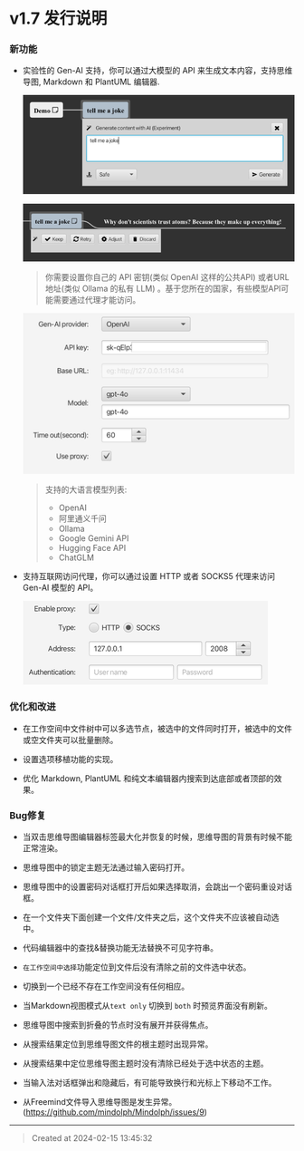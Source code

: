 # v1.7 发行说明

### 新功能

* 实验性的 Gen-AI 支持，你可以通过大模型的 API 来生成文本内容，支持思维导图, Markdown 和 PlantUML 编辑器.

	![v1.7_genai_prompt.png](v1.7_genai_prompt.png)  


	![v1.7_genai_generated.png](v1.7_genai_generated.png) 

	> 你需要设置你自己的 API 密钥(类似 OpenAI 这样的公共API) 或者URL地址(类似 Ollama 的私有 LLM) 。基于您所在的国家，有些模型API可能需要通过代理才能访问。  

	![v1.7_llm_provider.png](v1.7_llm_provider.png)  

	> 	支持的大语言模型列表:  
	> 	* OpenAI  
	> 	* 阿里通义千问  
	> 	* Ollama  
	> 	* Google Gemini API  
	> 	* Hugging Face API  
	> 	* ChatGLM  

* 支持互联网访问代理，你可以通过设置 HTTP 或者 SOCKS5 代理来访问 Gen-AI 模型的 API。

	![v1.7_proxy_setting.png](v1.7_proxy_setting.png)  

### 优化和改进

* 在工作空间中文件树中可以多选节点，被选中的文件同时打开，被选中的文件或空文件夹可以批量删除。

* 设置选项移植功能的实现。

* 优化 Markdown, PlantUML 和纯文本编辑器内搜索到达底部或者顶部的效果。

### Bug修复

* 当双击思维导图编辑器标签最大化并恢复的时候，思维导图的背景有时候不能正常渲染。

* 思维导图中的锁定主题无法通过输入密码打开。   

* 思维导图中的设置密码对话框打开后如果选择取消，会跳出一个密码重设对话框。

* 在一个文件夹下面创建一个文件/文件夹之后，这个文件夹不应该被自动选中。

* 代码编辑器中的查找&替换功能无法替换不可见字符串。

* `在工作空间中选择`功能定位到文件后没有清除之前的文件选中状态。

* 切换到一个已经不存在工作空间没有任何相应。

* 当Markdown视图模式从`text only` 切换到 `both` 时预览界面没有刷新。

* 思维导图中搜索到折叠的节点时没有展开并获得焦点。

* 从搜索结果定位到思维导图文件的根主题时出现异常。  

* 从搜索结果中定位思维导图主题时没有清除已经处于选中状态的主题。  

* 当输入法对话框弹出和隐藏后，有可能导致换行和光标上下移动不工作。  

* 从Freemind文件导入思维导图是发生异常。(https://github.com/mindolph/Mindolph/issues/9)
---
> Created at 2024-02-15 13:45:32
